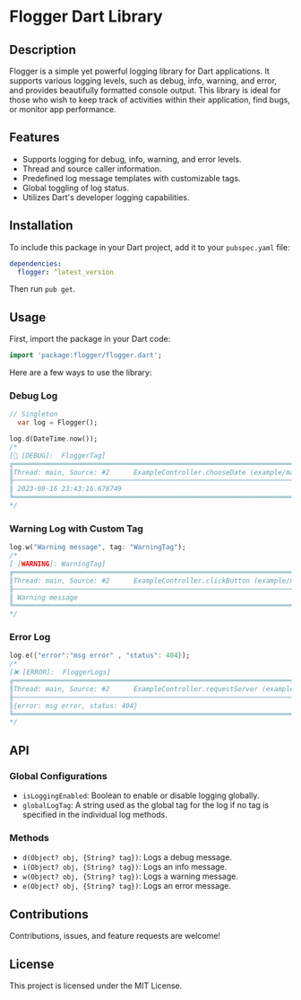 # Flogger Dart Library

## Description

Flogger is a simple yet powerful logging library for Dart applications. It supports various logging levels, such as debug, info, warning, and error, and provides beautifully formatted console output. This library is ideal for those who wish to keep track of activities within their application, find bugs, or monitor app performance.

## Features

- Supports logging for debug, info, warning, and error levels.
- Thread and source caller information.
- Predefined log message templates with customizable tags.
- Global toggling of log status.
- Utilizes Dart's developer logging capabilities.

## Installation

To include this package in your Dart project, add it to your `pubspec.yaml` file:

```yaml
dependencies:
  flogger: ^latest_version
```

Then run `pub get`.

## Usage

First, import the package in your Dart code:

```dart
import 'package:flogger/flogger.dart';
```

Here are a few ways to use the library:

### Debug Log
``` dart
// Singleton
  var log = Flogger();

```


```dart
log.d(DateTime.now());
/*
[🐛 [DEBUG]:  FloggerTag]
╔═════════════════════════════════════════════════════════════════════════════════════╗
║Thread: main, Source: #2      ExampleController.chooseDate (example/main.dart:13:13) ║
╟─────────────────────────────────────────────────────────────────────────────────────╢
║ 2023-09-16 23:43:16.678749                                                          ║
╚═════════════════════════════════════════════════════════════════════════════════════╝
*/
```

### Warning Log with Custom Tag

```dart
log.w("Warning message", tag: "WarningTag");
/*
[️ [WARNING]: WarningTag]
╔═════════════════════════════════════════════════════════════════════════════════════╗
║Thread: main, Source: #2      ExampleController.clickButton (example/main.dart:16:18)║
╟─────────────────────────────────────────────────────────────────────────────────────╢
║ Warning message                                                                     ║
╚═════════════════════════════════════════════════════════════════════════════════════╝
*/
```

### Error Log

```dart
log.e({"error":"msg error" , "status": 404});
/*
[❌ [ERROR]:  FloggerLogs]
╔═══════════════════════════════════════════════════════════════════════════════════════╗
║Thread: main, Source: #2      ExampleController.requestServer (example/main.dart:13:13)║
╟───────────────────────────────────────────────────────────────────────────────────────╢
║{error: msg error, status: 404}                                                                                                      ║
╚═══════════════════════════════════════════════════════════════════════════════════════╝
*/
```

## API

### Global Configurations

- `isLoggingEnabled`: Boolean to enable or disable logging globally.
- `globalLogTag`: A string used as the global tag for the log if no tag is specified in the individual log methods.

### Methods

- `d(Object? obj, {String? tag})`: Logs a debug message.
- `i(Object? obj, {String? tag})`: Logs an info message.
- `w(Object? obj, {String? tag})`: Logs a warning message.
- `e(Object? obj, {String? tag})`: Logs an error message.

 
## Contributions

Contributions, issues, and feature requests are welcome!

## License

This project is licensed under the MIT License.